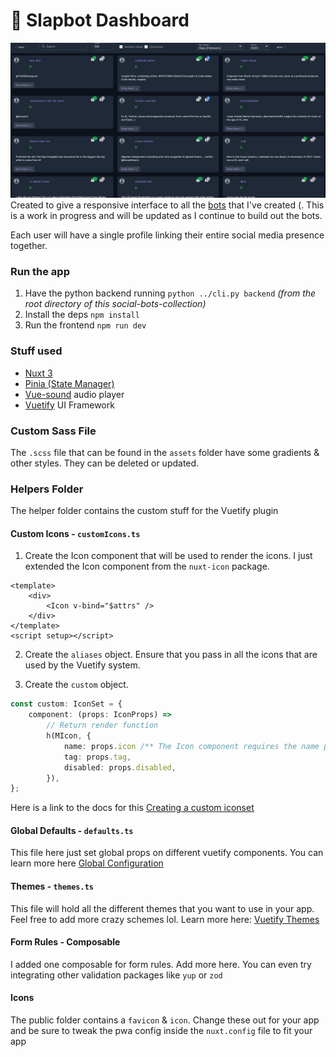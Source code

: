 # 🤖 Slapbot Dashboard

![Starter Image](/public/dashboard.png)
Created to give a responsive interface to all the [bots]() that I've created (.
This is a work in progress and will be updated as I continue to build out the bots.

Each user will have a single profile linking their entire social media presence together.
### Run the app

1. Have the python backend running `python ../cli.py backend` _(from the root directory of this social-bots-collection)_
2. Install the deps ```npm install```
3. Run the frontend ```npm run dev```

### Stuff used

- [Nuxt 3](https://v3.nuxtjs.org/)
- [Pinia (State Manager)](https://pinia.vuejs.org/)
- [Vue-sound](https://www.npmjs.com/package/vue-sound) audio player
- [Vuetify](https://vuetifyjs.com/en/) UI Framework


### Custom Sass File

The `.scss` file that can be found in the `assets` folder have some gradients & other styles. They can be deleted or updated.

### Helpers Folder

The helper folder contains the custom stuff for the Vuetify plugin

#### Custom Icons - `customIcons.ts`

1. Create the Icon component that will be used to render the icons. I just extended the Icon component from the `nuxt-icon` package.

```vue
<template>
	<div>
		<Icon v-bind="$attrs" />
	</div>
</template>
<script setup></script>
```

2. Create the `aliases` object. Ensure that you pass in all the icons that are used by the Vuetify system.

3. Create the `custom` object.

```ts
const custom: IconSet = {
	component: (props: IconProps) =>
		// Return render function
		h(MIcon, {
			name: props.icon /** The Icon component requires the name prop in order to render the correct icon */,
			tag: props.tag,
			disabled: props.disabled,
		}),
};
```

Here is a link to the docs for this [Creating a custom iconset](https://next.vuetifyjs.com/en/features/icon-fonts/#creating-a-custom-icon-set)

#### Global Defaults - `defaults.ts`

This file here just set global props on different vuetify components. You can learn more here [Global Configuration](https://next.vuetifyjs.com/en/features/global-configuration/)

#### Themes - `themes.ts`

This file will hold all the different themes that you want to use in your app. Feel free to add more crazy schemes lol. Learn more here: [Vuetify Themes](https://next.vuetifyjs.com/en/features/theme/)

#### Form Rules - Composable

I added one composable for form rules. Add more here. You can even try integrating other validation packages like `yup` or `zod`

#### Icons

The public folder contains a `favicon` & `icon`. Change these out for your app and be sure to tweak the pwa config inside the `nuxt.config` file to fit your app
